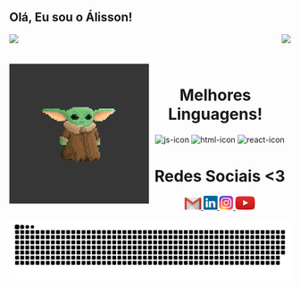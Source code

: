 ## Olá, Eu sou o Álisson!

<div>
  
  <img  height="145em" src="https://github-readme-stats.vercel.app/api?username=AlehPF&show_icons=true&theme=great-gatsby&include_all_commits=true&count_private=true"/>
  <img align="right" height="145em" src="https://github-readme-stats.vercel.app/api/top-langs/?username=AlehPF&layout=compact&langs_count=16&theme=great-gatsby"/>
</div>
<br>

<div  align="center"> 
  <div style="display: inline_block"><br>
    <img align="left" height="250" alt="coding-time" src="Yoda.gif">
    <h1 align="center">Melhores Linguagens!</h1>
    <img align="center" height="30" width="40" alt="js-icon"  src="https://raw.githubusercontent.com/jmnote/z-icons/master/svg/c.svg">
    <img align="center" height="30" width="40" alt="html-icon" src="https://raw.githubusercontent.com/jmnote/z-icons/master/svg/python.svg">
    <img align="center" height="30" width="40" alt="react-icon" src="https://raw.githubusercontent.com/jmnote/z-icons/master/svg/csharp.svg">
  
  </div>
  <h1 align="center">Redes Sociais <3</h1>
    <a href = "mailto: alissonpef@hotmail.com">
      <img width="30" src="gmail.svg">
    </a>
    <a href = "https://www.linkedin.com/in/alisson-pereira-ferreira-45022623b/">
      <img width="25" src="linkedin.svg">
    </a>
    <a href = "https://www.instagram.com/alissonpef/">
      <img width="25" src="instagram.png">
    </a>
      <a href = "https://www.youtube.com/channel/UCko7CLlRbcpbyL2Jle3_uAA">
      <img width="35" src="youtube.svg">
    </a>
</div>

![Snake animation](https://github.com/AlehPF/AlehPF/blob/output/github-contribution-grid-snake.svg)
